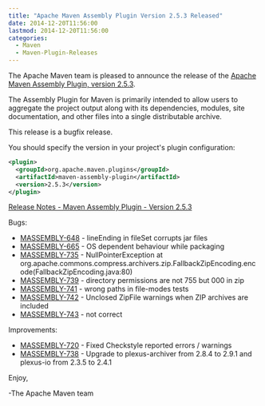 ```yaml
---
title: "Apache Maven Assembly Plugin Version 2.5.3 Released"
date: 2014-12-20T11:56:00
lastmod: 2014-12-20T11:56:00
categories:
  - Maven
  - Maven-Plugin-Releases
---
```

The Apache Maven team is pleased to announce the release of the
[Apache Maven Assembly Plugin, version 2.5.3](http://maven.apache.org/plugins/maven-assembly-plugin/).

The Assembly Plugin for Maven is primarily intended to allow users to aggregate
the project output along with its dependencies, modules, site documentation,
and other files into a single distributable archive.

This release is a bugfix release.

You should specify the version in your project's plugin configuration:

```xml
<plugin>
  <groupId>org.apache.maven.plugins</groupId>
  <artifactId>maven-assembly-plugin</artifactId>
  <version>2.5.3</version>
</plugin>
```

<!-- more -->

[Release Notes - Maven Assembly Plugin - Version 2.5.3](http://jira.codehaus.org/secure/ReleaseNote.jspa?projectId=11126&version=20790)

Bugs:

 * [MASSEMBLY-648](https://issues.apache.org/jira/browse/MASSEMBLY-648) - lineEnding in fileSet corrupts jar files
 * [MASSEMBLY-665](https://issues.apache.org/jira/browse/MASSEMBLY-665) - OS dependent behaviour while packaging
 * [MASSEMBLY-735](https://issues.apache.org/jira/browse/MASSEMBLY-735) - NullPointerException at org.apache.commons.compress.archivers.zip.FallbackZipEncoding.encode(FallbackZipEncoding.java:80)
 * [MASSEMBLY-739](https://issues.apache.org/jira/browse/MASSEMBLY-739) - directory permissions are not 755 but 000 in zip
 * [MASSEMBLY-741](https://issues.apache.org/jira/browse/MASSEMBLY-741) - wrong paths in file-modes tests
 * [MASSEMBLY-742](https://issues.apache.org/jira/browse/MASSEMBLY-742) - Unclosed ZipFile warnings when ZIP archives are included
 * [MASSEMBLY-743](https://issues.apache.org/jira/browse/MASSEMBLY-743) - <includeBaseDirectory> not correct

Improvements:

 * [MASSEMBLY-720](https://issues.apache.org/jira/browse/MASSEMBLY-720) - Fixed Checkstyle reported errors / warnings
 * [MASSEMBLY-738](https://issues.apache.org/jira/browse/MASSEMBLY-738) - Upgrade to plexus-archiver from 2.8.4 to 2.9.1 and plexus-io from 2.3.5 to 2.4.1


Enjoy,

-The Apache Maven team
